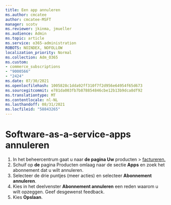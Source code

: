 ```yaml
---
title: Een app annuleren
ms.author: cmcatee
author: cmcatee-MSFT
manager: scotv
ms.reviewer: jkinma, jmueller
ms.audience: Admin
ms.topic: article
ms.service: o365-administration
ROBOTS: NOINDEX, NOFOLLOW
localization_priority: Normal
ms.collection: Adm_O365
ms.custom:
- commerce_subscriptions
- "9000566"
- "2424"
ms.date: 07/30/2021
ms.openlocfilehash: 1005828c1dda92ff310f7f2d956e64954f65d673
ms.sourcegitcommit: e781da003fb7b878854846cbe12b13b9dca8df92
ms.translationtype: MT
ms.contentlocale: nl-NL
ms.lasthandoff: 08/31/2021
ms.locfileid: "58843265"
---
```

# <a name="how-to-cancel-software-as-a-service-apps"></a>Software-as-a-service-apps annuleren

1. In het beheercentrum gaat u naar **de pagina Uw** producten  >  [factureren.](https://go.microsoft.com/fwlink/p/?linkid=842054)
2. Schuif op **de** pagina Producten omlaag naar de sectie **Apps** en zoek het abonnement dat u wilt annuleren. 
3. Selecteer de drie puntjes (meer acties) en selecteer **Abonnement annuleren**.
4. Kies in het deelvenster **Abonnement annuleren** een reden waarom u wilt opzeggen. Geef desgewenst feedback.
5. Kies **Opslaan**.